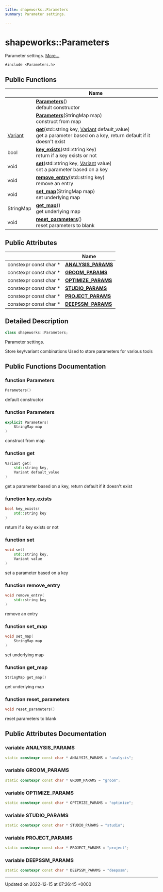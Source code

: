 ```yaml
---
title: shapeworks::Parameters
summary: Parameter settings. 

---
```


# shapeworks::Parameters



Parameter settings.  [More...](#detailed-description)


`#include <Parameters.h>`

## Public Functions

|                | Name           |
| -------------- | -------------- |
| | **[Parameters](../Classes/classshapeworks_1_1Parameters.md#function-parameters)**()<br>default constructor  |
| | **[Parameters](../Classes/classshapeworks_1_1Parameters.md#function-parameters)**(StringMap map)<br>construct from map  |
| [Variant](../Classes/classshapeworks_1_1Variant.md) | **[get](../Classes/classshapeworks_1_1Parameters.md#function-get)**(std::string key, [Variant](../Classes/classshapeworks_1_1Variant.md) default_value)<br>get a parameter based on a key, return default if it doesn't exist  |
| bool | **[key_exists](../Classes/classshapeworks_1_1Parameters.md#function-key-exists)**(std::string key)<br>return if a key exists or not  |
| void | **[set](../Classes/classshapeworks_1_1Parameters.md#function-set)**(std::string key, [Variant](../Classes/classshapeworks_1_1Variant.md) value)<br>set a parameter based on a key  |
| void | **[remove_entry](../Classes/classshapeworks_1_1Parameters.md#function-remove-entry)**(std::string key)<br>remove an entry  |
| void | **[set_map](../Classes/classshapeworks_1_1Parameters.md#function-set-map)**(StringMap map)<br>set underlying map  |
| StringMap | **[get_map](../Classes/classshapeworks_1_1Parameters.md#function-get-map)**()<br>get underlying map  |
| void | **[reset_parameters](../Classes/classshapeworks_1_1Parameters.md#function-reset-parameters)**()<br>reset parameters to blank  |

## Public Attributes

|                | Name           |
| -------------- | -------------- |
| constexpr const char * | **[ANALYSIS_PARAMS](../Classes/classshapeworks_1_1Parameters.md#variable-analysis-params)**  |
| constexpr const char * | **[GROOM_PARAMS](../Classes/classshapeworks_1_1Parameters.md#variable-groom-params)**  |
| constexpr const char * | **[OPTIMIZE_PARAMS](../Classes/classshapeworks_1_1Parameters.md#variable-optimize-params)**  |
| constexpr const char * | **[STUDIO_PARAMS](../Classes/classshapeworks_1_1Parameters.md#variable-studio-params)**  |
| constexpr const char * | **[PROJECT_PARAMS](../Classes/classshapeworks_1_1Parameters.md#variable-project-params)**  |
| constexpr const char * | **[DEEPSSM_PARAMS](../Classes/classshapeworks_1_1Parameters.md#variable-deepssm-params)**  |

## Detailed Description

```cpp
class shapeworks::Parameters;
```

Parameter settings. 

Store key/variant combinations Used to store parameters for various tools 

## Public Functions Documentation

### function Parameters

```cpp
Parameters()
```

default constructor 

### function Parameters

```cpp
explicit Parameters(
    StringMap map
)
```

construct from map 

### function get

```cpp
Variant get(
    std::string key,
    Variant default_value
)
```

get a parameter based on a key, return default if it doesn't exist 

### function key_exists

```cpp
bool key_exists(
    std::string key
)
```

return if a key exists or not 

### function set

```cpp
void set(
    std::string key,
    Variant value
)
```

set a parameter based on a key 

### function remove_entry

```cpp
void remove_entry(
    std::string key
)
```

remove an entry 

### function set_map

```cpp
void set_map(
    StringMap map
)
```

set underlying map 

### function get_map

```cpp
StringMap get_map()
```

get underlying map 

### function reset_parameters

```cpp
void reset_parameters()
```

reset parameters to blank 

## Public Attributes Documentation

### variable ANALYSIS_PARAMS

```cpp
static constexpr const char * ANALYSIS_PARAMS = "analysis";
```


### variable GROOM_PARAMS

```cpp
static constexpr const char * GROOM_PARAMS = "groom";
```


### variable OPTIMIZE_PARAMS

```cpp
static constexpr const char * OPTIMIZE_PARAMS = "optimize";
```


### variable STUDIO_PARAMS

```cpp
static constexpr const char * STUDIO_PARAMS = "studio";
```


### variable PROJECT_PARAMS

```cpp
static constexpr const char * PROJECT_PARAMS = "project";
```


### variable DEEPSSM_PARAMS

```cpp
static constexpr const char * DEEPSSM_PARAMS = "deepssm";
```


-------------------------------

Updated on 2022-12-15 at 07:26:45 +0000